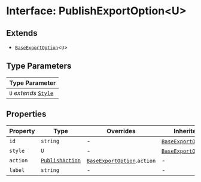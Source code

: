 # Interface: PublishExportOption<U\>

## Extends

- [`BaseExportOption`](BaseExportOption.md)<`U`\>

## Type Parameters

| Type Parameter |
| ------ |
| `U` *extends* [`Style`](Style.md) |

## Properties

| Property | Type | Overrides | Inherited from |
| ------ | ------ | ------ | ------ |
| `id` | `string` | - | [`BaseExportOption`](BaseExportOption.md).`id` |
| `style` | `U` | - | [`BaseExportOption`](BaseExportOption.md).`style` |
| `action` | [`PublishAction`](PublishAction.md) | [`BaseExportOption`](BaseExportOption.md).`action` | - |
| `label` | `string` | - | - |
